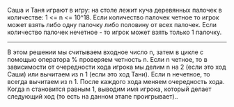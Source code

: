 Саша и Таня играют в игру: на столе лежит куча деревянных палочек в количестве: 1 <= n <= 10^18. Если количество палочек четное то игрок может взять либо одну палочку либо половину от всех палочек. Если количество палочек нечетное - то игрок может взять только 1 палочку.

---

В этом решении мы считываем входное число n, затем в цикле с помощью оператора % проверяем четность n. Если n четное, то в зависимости от очередности хода игрока мы делим n на 2 (если это ход Саши) или вычитаем из n 1 (если это ход Тани). Если n нечетное, то всегда вычитаем из n 1. После каждого хода меняем очередность хода. Когда n становится равным 1, выводим имя игрока, который делает следующий ход (то есть на данном этапе проигрывает)..